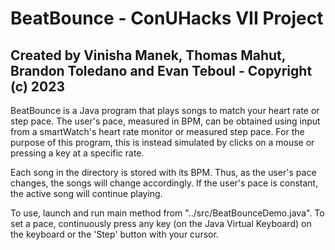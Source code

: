 # BeatBounce - ConUHacks VII Project
## Created by Vinisha Manek, Thomas Mahut, Brandon Toledano and Evan Teboul - Copyright (c) 2023

BeatBounce is a Java program that plays songs to match your heart rate or step pace. The user's pace, measured in BPM, can be obtained using input from a smartWatch's heart rate monitor or measured step pace. For the purpose of this program, this is instead simulated by clicks on a mouse or pressing a key at a specific rate. 

Each song in the directory is stored with its BPM. Thus, as the user's pace changes, the songs will change accordingly. If the user's pace is constant, the active song will continue playing.

To use, launch and run main method from "../src/BeatBounceDemo.java". To set a pace, continuously press any key (on the Java Virtual Keyboard) on the keyboard or the 'Step' button with your cursor. 
